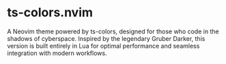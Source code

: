 # ts-colors.nvim
A Neovim theme powered by ts-colors, designed for those who code in the shadows of cyberspace. Inspired by the legendary Gruber Darker, this version is built entirely in Lua for optimal performance and seamless integration with modern workflows.
